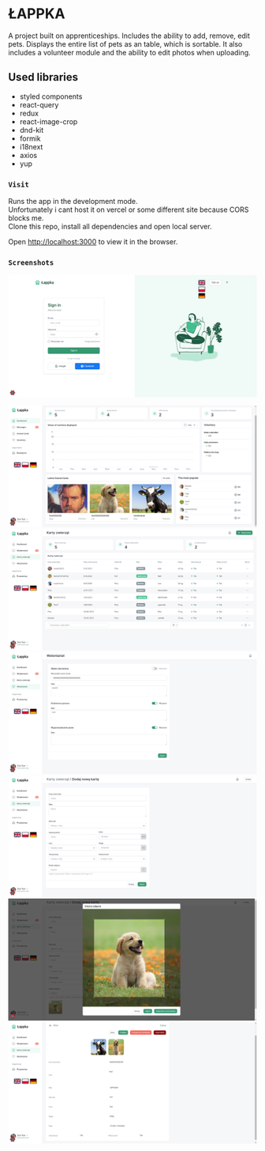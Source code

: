 # ŁAPPKA



A project built on apprenticeships. Includes the ability to add, remove, edit pets. Displays the entire list of pets as an table, which is sortable. It also includes a volunteer module and the ability to edit photos when uploading.


## Used libraries



- styled components
- react-query
- redux
- react-image-crop
- dnd-kit
- formik
- i18next
- axios
- yup

### `Visit`


Runs the app in the development mode.\
Unfortunately i cant host it on vercel or some different site because CORS blocks me.\
Clone this repo, install all dependencies and open local server.

Open [http://localhost:3000](http://localhost:3000) to view it in the browser.


### `Screenshots`



![login page preview](https://github.com/michalmilek/lappka---app-for-shelters/blob/main/screenshots/loginPage.png?raw=true)


![dashboard](https://github.com/michalmilek/lappka---app-for-shelters/blob/main/screenshots/dashboard.png?raw=true)
![animalCards](https://github.com/michalmilek/lappka---app-for-shelters/blob/main/screenshots/animalCards.png?raw=true)
![voluntary](https://github.com/michalmilek/lappka---app-for-shelters/blob/main/screenshots/voluntary.png?raw=true)
![addNewCard](https://github.com/michalmilek/lappka---app-for-shelters/blob/main/screenshots/addNewCard.png?raw=true)
![cropImage](https://github.com/michalmilek/lappka---app-for-shelters/blob/main/screenshots/cropImage.png?raw=true)
![card](https://github.com/michalmilek/lappka---app-for-shelters/blob/main/screenshots/animalCard.png?raw=true)










